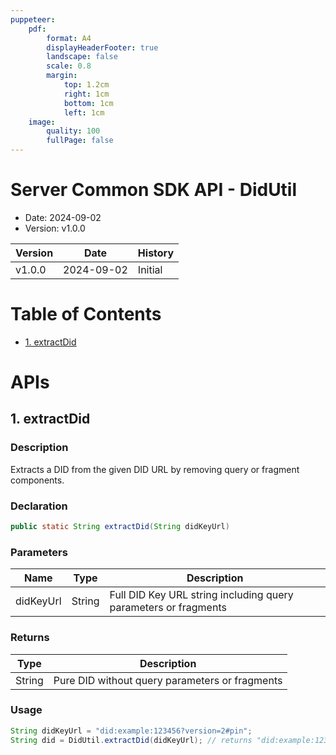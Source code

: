 ```yaml
---
puppeteer:
    pdf:
        format: A4
        displayHeaderFooter: true
        landscape: false
        scale: 0.8
        margin:
            top: 1.2cm
            right: 1cm
            bottom: 1cm
            left: 1cm
    image:
        quality: 100
        fullPage: false
---
```


# Server Common SDK API - DidUtil

- Date: 2024-09-02
- Version: v1.0.0

| Version | Date       | History                 |
| ------- | ---------- | ------------------------|
| v1.0.0  | 2024-09-02 | Initial                 |

<div style="page-break-after: always;"></div>

# Table of Contents

- [1. extractDid](#1-extractdid)

# APIs

## 1. extractDid

### Description
Extracts a DID from the given DID URL by removing query or fragment components.

### Declaration

```java
public static String extractDid(String didKeyUrl)
```

### Parameters

| Name      | Type   | Description                                                                 |
|-----------|--------|-----------------------------------------------------------------------------|
| didKeyUrl | String | Full DID Key URL string including query parameters or fragments              |

### Returns

| Type   | Description                                                 |
|--------|-------------------------------------------------------------|
| String | Pure DID without query parameters or fragments              |

### Usage
```java
String didKeyUrl = "did:example:123456?version=2#pin";
String did = DidUtil.extractDid(didKeyUrl); // returns "did:example:123456"
```

